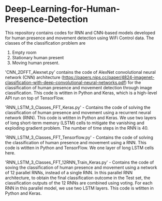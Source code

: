 # Deep-Learning-for-Human-Presence-Detection
This repository contains codes for RNN and CNN-based models developed for human presence and movement detection using WiFi Control data. The classes of the classification problem are
1. Empty room
2. Stationary human present
3. Moving human present. 

'CNN_2DFFT_Alexnet.py' contains the code of AlexNet convolutional neural network (CNN) architecture (https://papers.nips.cc/paper/4824-imagenet-classification-with-deep-convolutional-neural-networks.pdf) for the classification of human presence and movement detection through image classification. This code is wtitten in Python and Keras, which is a high-level API run on top of TensorFlow.

'RNN_LSTM_3_Classes_FFT_Keras.py' - Contains the code of solving the classification of human presence and movement using a recurrent neural network (RNN). This code is wtitten in Python and Keras. We use two layers of long short-term memory (LSTM) cells to mitigate the vanishing and exploding gradient problem. The number of time steps in the RNN is 40.

'RNN_LSTM_3_Classes_FFT_Tensorflow.py' - Contains the code of solving the classification of human presence and movement using a RNN. This code is wtitten in Python and TensorFlow. We one layer of long LSTM cells here.

'RNN_LSTM_3_Classes_FFT_12RNN_Train_Keras.py' - Contains the code of soving the classification of human presence and movement using a network of 12 parallel RNNs, instead of a single RNN. In this parallel RNN architecture, to obtain the final classification outcome in the Test set, the classification outputs of the 12 RNNs are combined using voting. For each RNN in this parallel model, we use two LSTM layers. This code is wtitten in Python and Keras.
